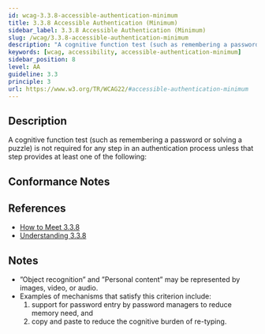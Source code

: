 ```yaml
---
id: wcag-3.3.8-accessible-authentication-minimum
title: 3.3.8 Accessible Authentication (Minimum)
sidebar_label: 3.3.8 Accessible Authentication (Minimum)
slug: /wcag/3.3.8-accessible-authentication-minimum
description: "A cognitive function test (such as remembering a password or solving a puzzle) is not required for any step in an authentication process unless that step provides at least one of the following:"
keywords: [wcag, accessibility, accessible-authentication-minimum]
sidebar_position: 8
level: AA
guideline: 3.3
principle: 3
url: https://www.w3.org/TR/WCAG22/#accessible-authentication-minimum
---
```


## Description

A cognitive function test (such as remembering a password or solving a puzzle) is not required for any step in an authentication process unless that step provides at least one of the following:

## Conformance Notes

<!-- Add your conformance notes and evaluation here -->

## References

- [How to Meet 3.3.8](https://www.w3.org/WAI/WCAG22/quickref/#accessible-authentication-minimum)
- [Understanding 3.3.8](https://www.w3.org/WAI/WCAG22/Understanding/accessible-authentication-minimum.html)

## Notes

- ”Object recognition” and ”Personal content” may be represented by images, video, or audio.
- Examples of mechanisms that satisfy this criterion include: <ol><li>support for password entry by password managers to reduce memory need, and</li><li>copy and paste to reduce the cognitive burden of re-typing.</li></ol>

